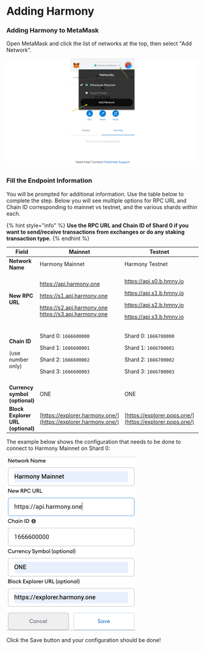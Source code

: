 # Adding Harmony

### Adding Harmony to MetaMask

Open MetaMask and click the list of networks at the top, then select "Add Network".

![](<../../../../.gitbook/assets/image (295).png>)

### Fill the Endpoint Information

You will be prompted for additional information. Use the table below to complete the step. Below you will see multiple options for RPC URL and Chain ID corresponding to mainnet vs testnet, and the various shards within each.

{% hint style="info" %}
**Use the RPC URL and Chain ID of Shard 0 if you want to send/receive transactions from exchanges or do any staking transaction type.**
{% endhint %}

| Field                                                    | Mainnet                                                                                                                                                      | Testnet                                                                                                                                                      | Devnet                                                        |
| -------------------------------------------------------- | ------------------------------------------------------------------------------------------------------------------------------------------------------------ | ------------------------------------------------------------------------------------------------------------------------------------------------------------ | ------------------------------------------------------------- |
| **Network Name**                                         | Harmony Mainnet                                                                                                                                              | Harmony Testnet                                                                                                                                              | Harmony Devnet                                                |
| **New RPC URL**                                          | <p>https://api.harmony.one</p><p>https://s1.api.harmony.one</p><p>https://s2.api.harmony.one<br>https://s3.api.harmony.one</p>                               | <p>https://api.s0.b.hmny.io</p><p>https://api.s1.b.hmny.io</p><p>https://api.s2.b.hmny.io</p><p>https://api.s3.b.hmny.io</p>                                 | <p>https://api.s0.ps.hmny.io<br>https://api.s1.ps.hmny.io</p> |
| <p><strong>Chain ID</strong></p><p>(use number only)</p> | <p>Shard 0: <code>1666600000</code></p><p>Shard 1: <code>1666600001</code></p><p>Shard 2: <code>1666600002</code></p><p>Shard 3: <code>1666600003</code></p> | <p>Shard 0: <code>1666700000</code></p><p>Shard 1: <code>1666700001</code></p><p>Shard 2: <code>1666700002</code></p><p>Shard 3: <code>1666700003</code></p> | <p>Shard 0: 1666900000<br>Shard 1: 1666900001</p>             |
|                                                          |                                                                                                                                                              |                                                                                                                                                              |                                                               |
| **Currency symbol (optional)**                           | ONE                                                                                                                                                          | ONE                                                                                                                                                          | ONE                                                           |
| **Block Explorer URL (optional)**                        | [https://explorer.harmony.one/](https://explorer.harmony.one/)                                                                                               | [https://explorer.pops.one/](https://explorer.pops.one/)                                                                                                     | [https://explorer.ps.hmny.io](https://explorer.ps.hmny.io)    |

The example below shows the configuration that needs to be done to connect to Harmony Mainnet on Shard 0:

![](<../../../../.gitbook/assets/image (294) (1) (2) (2) (1) (2) (2) (2) (2) (2) (2) (2) (2) (3) (3) (3) (1) (1) (1) (2) (1).png>)

Click the Save button and your configuration should be done!
